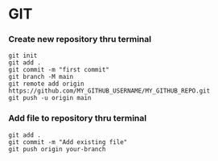 # GIT

### Create new repository thru terminal
```
git init
git add .
git commit -m "first commit"
git branch -M main
git remote add origin https://github.com/MY_GITHUB_USERNAME/MY_GITHUB_REPO.git
git push -u origin main
```

### Add file to repository thru terminal
```
git add .
git commit -m "Add existing file"
git push origin your-branch
```